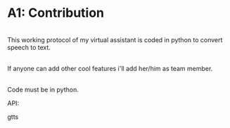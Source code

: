 # A1: Contribution
<br/>This working protocol of my virtual assistant is coded in python to convert speech to text. 

<br/>If anyone can add other cool features i'll add her/him as team member.

<br/>Code must be in python.

API:

gtts

